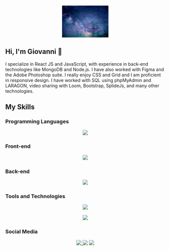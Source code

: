 <!-- Cover Image -->
<p align="center">
  <img src="https://github.com/Gi0vak/Gi0vak/raw/main/img/jeremy-thomas.jpg" height="100;" alt="Cover image">
</p>

<!-- Introduction -->
## Hi, I'm Giovanni 👋

I specialize in React JS and JavaScript, with experience in back-end technologies like MongoDB and Node.js. I have also worked with Figma and the Adobe Photoshop suite. I really enjoy CSS and Grid and I am proficient in responsive design. I have worked with SQL using phpMyAdmin and LARAGON, video sharing with Loom, Bootstrap, SplideJs, and many other technologies.

<!-- Skills -->
## My Skills

### Programming Languages

<p align="center">
  <img src="https://skillicons.dev/icons?i=js,php,py" />
</p>

### Front-end

<p align="center">
  <img src="https://skillicons.dev/icons?i=react,html,css,bootstrap" />
</p>

### Back-end

<p align="center">
  <img src="https://skillicons.dev/icons?i=nodejs,mongodb" />
</p>

### Tools and Technologies

<p align="center">
  <img src="https://skillicons.dev/icons?i=figma,ps,wordpress,regex,postman" />
</p>

<p align="center">
  <img src="https://skillicons.dev/icons?i=codepen,vscode,php,py,powershell,xd" />
</p>

### Social Media

<p align="center">
  <a href="https://linkedin.com/in/giovanni-zoppis/">
    <img src="https://skillicons.dev/icons?i=linkedin" />
  </a>
    <img src="https://skillicons.dev/icons?i=instagram" />
    <img src="https://skillicons.dev/icons?i=stackoverflow" />
</p>
